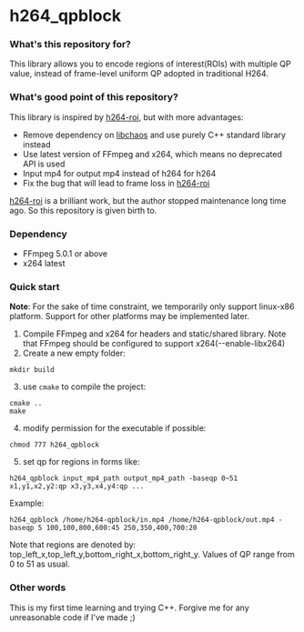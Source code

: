 # h264_qpblock

### What's this repository for?
This library allows you to encode regions of interest(ROIs) with multiple QP value, instead of frame-level uniform QP adopted in traditional H264.

### What's good point of this repository?
This library is inspired by [h264-roi](https://github.com/ChaoticEnigma/h264-roi), but with more advantages:

- Remove dependency on [libchaos](https://github.com/ChaoticEnigma/libchaos) and use purely C++ standard library instead
- Use latest version of FFmpeg and x264, which means no deprecated API is used
- Input mp4 for output mp4 instead of h264 for h264
- Fix the bug that will lead to frame loss in [h264-roi](https://github.com/ChaoticEnigma/h264-roi)

[h264-roi](https://github.com/ChaoticEnigma/h264-roi) is a brilliant work, but the author stopped maintenance long time ago. So this repository is given birth to.

### Dependency
- FFmpeg 5.0.1 or above
- x264 latest

### Quick start
**Note**: For the sake of time constraint, we temporarily only support linux-x86 platform. Support for other platforms may be implemented later.
1. Compile FFmpeg and x264 for headers and static/shared library. Note that FFmpeg should be configured to support x264(--enable-libx264)
2. Create a new empty folder:
```shell
mkdir build
```
3. use `cmake` to compile the project:
```shell
cmake ..
make
```
4. modify permission for the executable if possible:
```shell
chmod 777 h264_qpblock
```
5. set qp for regions in forms like:
```shell
h264_qpblock input_mp4_path output_mp4_path -baseqp 0~51 x1,y1,x2,y2:qp x3,y3,x4,y4:qp ...
```
Example:
```shell
h264_qpblock /home/h264-qpblock/in.mp4 /home/h264-qpblock/out.mp4 -baseqp 5 100,100,800,600:45 250,350,400,700:20
```
Note that regions are denoted by: top_left_x,top_left_y,bottom_right_x,bottom_right_y.
Values of QP range from 0 to 51 as usual.

### Other words
This is my first time learning and trying C++. Forgive me for any unreasonable code if I've made ;)
